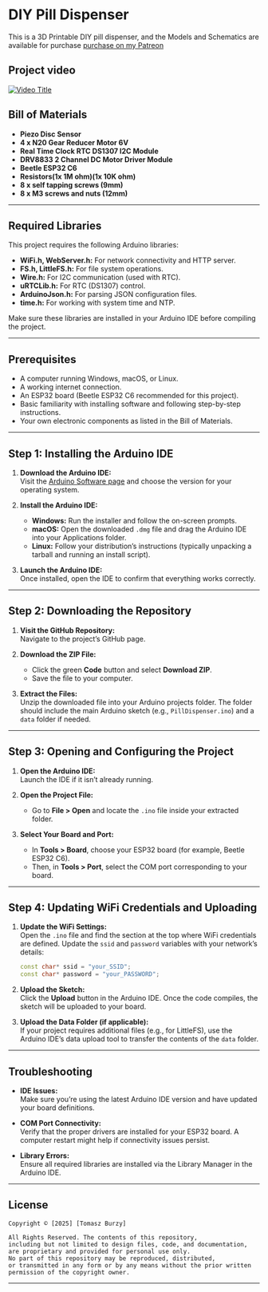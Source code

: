 # DIY Pill Dispenser

This is a 3D Printable DIY pill dispenser, and the Models and Schematics are available for purchase [purchase on my Patreon](https://www.patreon.com/Mellow_labs/shop/pill-dispenser-files-104871?utm_medium=clipboard_copy&utm_source=copyLink&utm_campaign=productshare_creator&utm_content=join_link)

## Project video
[![Video Title](https://img.youtube.com/vi/1kCoDDYpgkE/0.jpg)](https://www.youtube.com/watch?v=1kCoDDYpgkE)

## Bill of Materials

- **Piezo Disc Sensor**
- **4 x  N20 Gear Reducer Motor 6V**
- **Real Time Clock RTC DS1307 I2C Module**
- **DRV8833 2 Channel DC Motor Driver Module**
- **Beetle ESP32 C6**
- **Resistors(1x 1M ohm)(1x 10K ohm)**
- **8 x self tapping screws (9mm)**
- **8 x M3 screws and nuts (12mm)**

---

## Required Libraries

This project requires the following Arduino libraries:

- **WiFi.h, WebServer.h:** For network connectivity and HTTP server.
- **FS.h, LittleFS.h:** For file system operations.
- **Wire.h:** For I2C communication (used with RTC).
- **uRTCLib.h:** For RTC (DS1307) control.
- **ArduinoJson.h:** For parsing JSON configuration files.
- **time.h:** For working with system time and NTP.

Make sure these libraries are installed in your Arduino IDE before compiling the project.

---

## Prerequisites

- A computer running Windows, macOS, or Linux.
- A working internet connection.
- An ESP32 board (Beetle ESP32 C6 recommended for this project).
- Basic familiarity with installing software and following step-by-step instructions.
- Your own electronic components as listed in the Bill of Materials.

---

## Step 1: Installing the Arduino IDE

1. **Download the Arduino IDE:**  
   Visit the [Arduino Software page](https://www.arduino.cc/en/software) and choose the version for your operating system.

2. **Install the Arduino IDE:**  
   - **Windows:** Run the installer and follow the on-screen prompts.  
   - **macOS:** Open the downloaded `.dmg` file and drag the Arduino IDE into your Applications folder.  
   - **Linux:** Follow your distribution’s instructions (typically unpacking a tarball and running an install script).

3. **Launch the Arduino IDE:**  
   Once installed, open the IDE to confirm that everything works correctly.

---

## Step 2: Downloading the Repository

1. **Visit the GitHub Repository:**  
   Navigate to the project’s GitHub page.

2. **Download the ZIP File:**  
   - Click the green **Code** button and select **Download ZIP**.  
   - Save the file to your computer.

3. **Extract the Files:**  
   Unzip the downloaded file into your Arduino projects folder. The folder should include the main Arduino sketch (e.g., `PillDispenser.ino`) and a `data` folder if needed.

---

## Step 3: Opening and Configuring the Project

1. **Open the Arduino IDE:**  
   Launch the IDE if it isn’t already running.

2. **Open the Project File:**  
   - Go to **File > Open** and locate the `.ino` file inside your extracted folder.

3. **Select Your Board and Port:**  
   - In **Tools > Board**, choose your ESP32 board (for example, Beetle ESP32 C6).  
   - Then, in **Tools > Port**, select the COM port corresponding to your board.

---

## Step 4: Updating WiFi Credentials and Uploading

1. **Update the WiFi Settings:**  
   Open the `.ino` file and find the section at the top where WiFi credentials are defined. Update the `ssid` and `password` variables with your network’s details:
   ```cpp
   const char* ssid = "your_SSID";
   const char* password = "your_PASSWORD";
   ```

2. **Upload the Sketch:**  
   Click the **Upload** button in the Arduino IDE. Once the code compiles, the sketch will be uploaded to your board.

3. **Upload the Data Folder (if applicable):**  
   If your project requires additional files (e.g., for LittleFS), use the Arduino IDE’s data upload tool to transfer the contents of the `data` folder.

---

## Troubleshooting

- **IDE Issues:**  
  Make sure you’re using the latest Arduino IDE version and have updated your board definitions.

- **COM Port Connectivity:**  
  Verify that the proper drivers are installed for your ESP32 board. A computer restart might help if connectivity issues persist.

- **Library Errors:**  
  Ensure all required libraries are installed via the Library Manager in the Arduino IDE.

---

## License

```
Copyright © [2025] [Tomasz Burzy]

All Rights Reserved. The contents of this repository,
including but not limited to design files, code, and documentation,
are proprietary and provided for personal use only.
No part of this repository may be reproduced, distributed,
or transmitted in any form or by any means without the prior written
permission of the copyright owner.
```

---